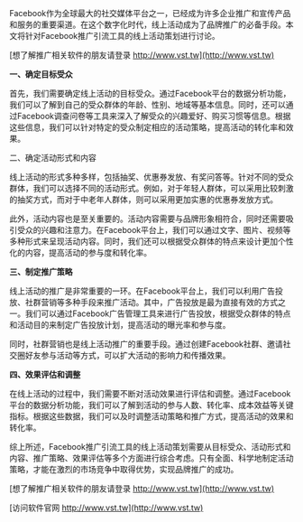 Facebook作为全球最大的社交媒体平台之一，已经成为许多企业推广和宣传产品和服务的重要渠道。在这个数字化时代，线上活动成为了品牌推广的必备手段。本文将针对Facebook推广引流工具的线上活动策划进行讨论。

[想了解推广相关软件的朋友请登录 http://www.vst.tw](http://www.vst.tw)

**一、确定目标受众**

首先，我们需要确定线上活动的目标受众。通过Facebook平台的数据分析功能，我们可以了解到自己的受众群体的年龄、性别、地域等基本信息。同时，还可以通过Facebook调查问卷等工具来深入了解受众的兴趣爱好、购买习惯等信息。根据这些信息，我们可以针对特定的受众制定相应的活动策略，提高活动的转化率和效果。

二、确定活动形式和内容

线上活动的形式多种多样，包括抽奖、优惠券发放、有奖问答等。针对不同的受众群体，我们可以选择不同的活动形式。例如，对于年轻人群体，可以采用比较刺激的抽奖方式，而对于中老年人群体，则可以采用更加实惠的优惠券发放方式。

此外，活动内容也是至关重要的。活动内容需要与品牌形象相符合，同时还需要吸引受众的兴趣和注意力。在Facebook平台上，我们可以通过文字、图片、视频等多种形式来呈现活动内容。同时，我们还可以根据受众群体的特点来设计更加个性化的内容，提高活动的参与度和转化率。

**三、制定推广策略**

线上活动的推广是非常重要的一环。在Facebook平台上，我们可以利用广告投放、社群营销等多种手段来推广活动。其中，广告投放是最为直接有效的方式之一。我们可以通过Facebook广告管理工具来进行广告投放，根据受众群体的特点和活动目的来制定广告投放计划，提高活动的曝光率和参与度。

同时，社群营销也是线上活动推广的重要手段。通过创建Facebook社群、邀请社交圈好友参与活动等方式，可以扩大活动的影响力和传播效果。

**四、效果评估和调整**

在线上活动的过程中，我们需要不断对活动效果进行评估和调整。通过Facebook平台的数据分析功能，我们可以了解到活动的参与人数、转化率、成本效益等关键指标。根据这些数据，我们可以及时调整活动策略和推广方式，提高活动的效果和转化率。

综上所述，Facebook推广引流工具的线上活动策划需要从目标受众、活动形式和内容、推广策略、效果评估等多个方面进行综合考虑。只有全面、科学地制定活动策略，才能在激烈的市场竞争中取得优势，实现品牌推广的成功。

[想了解推广相关软件的朋友请登录 http://www.vst.tw](http://www.vst.tw)


[访问软件官网 http://www.vst.tw](http://www.vst.tw)
